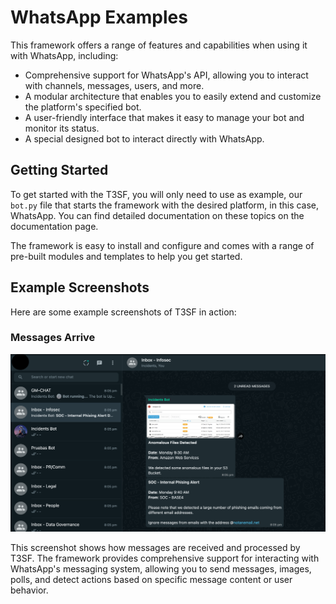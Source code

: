 # WhatsApp Examples
This framework offers a range of features and capabilities when using it with WhatsApp, including:

- Comprehensive support for WhatsApp's API, allowing you to interact with channels, messages, users, and more.
- A modular architecture that enables you to easily extend and customize the platform's specified bot.
- A user-friendly interface that makes it easy to manage your bot and monitor its status.
- A special designed bot to interact directly with WhatsApp.


## Getting Started

To get started with the T3SF, you will only need to use as example, our `bot.py` file that starts the framework with the desired platform, in this case, WhatsApp. You can find detailed documentation on these topics on the documentation page.

The framework is easy to install and configure and comes with a range of pre-built modules and templates to help you get started.

## Example Screenshots
Here are some example screenshots of T3SF in action:

### Messages Arrive
![injects_arrived](injects_arrived.png)

This screenshot shows how messages are received and processed by T3SF. The framework provides comprehensive support for interacting with WhatsApp's messaging system, allowing you to send messages, images, polls, and detect actions based on specific message content or user behavior.